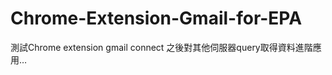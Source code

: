 Chrome-Extension-Gmail-for-EPA
==============================

測試Chrome extension gmail connect 之後對其他伺服器query取得資料進階應用…
